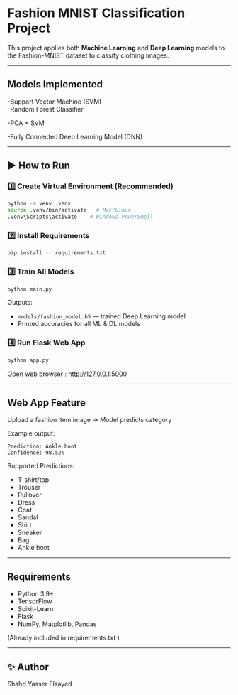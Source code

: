 # Fashion MNIST Classification Project 
This project applies both **Machine Learning** and **Deep Learning** models to the Fashion-MNIST dataset to classify clothing images.

---

##  Models Implemented
-Support Vector Machine (SVM)  
-Random Forest Classifier 

-PCA + SVM 

-Fully Connected Deep Learning Model (DNN) 

---

## ▶️ How to Run

### 1️⃣ Create Virtual Environment (Recommended)
```bash
python -m venv .venv
source .venv/bin/activate   # Mac/Linux
.venv\Scripts\activate    # Windows PowerShell
```

### 2️⃣ Install Requirements
```bash
pip install -r requirements.txt
```

### 3️⃣ Train All Models
```bash
python main.py
```

 Outputs:
- `models/fashion_model.h5` — trained Deep Learning model
- Printed accuracies for all ML & DL models

### 4️⃣ Run Flask Web App
```bash
python app.py
```
 Open web browser : http://127.0.0.1:5000


---

##  Web App Feature
Upload a fashion item image → Model predicts category

Example output:
```
Prediction: Ankle boot
Confidence: 98.52%
```

Supported Predictions:
- T-shirt/top
- Trouser
- Pullover
- Dress
- Coat
- Sandal
- Shirt
- Sneaker
- Bag
- Ankle boot

---

## Requirements
- Python 3.9+
- TensorFlow
- Scikit-Learn
- Flask
- NumPy, Matplotlib, Pandas

(Already included in requirements.txt )

---

## ✨ Author
Shahd Yasser Elsayed
